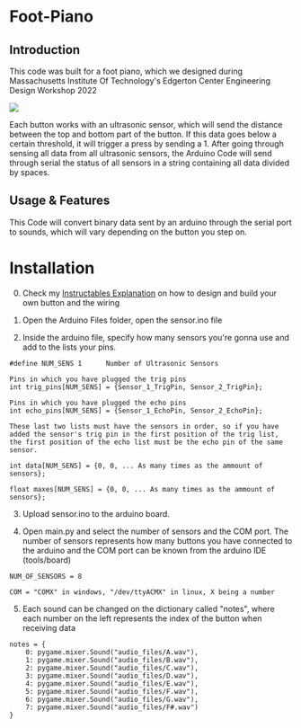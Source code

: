 # Foot-Piano

## Introduction
This code was built for a foot piano, which we designed during Massachusetts Institute Of Technology's Edgerton Center Engineering Design Workshop 2022

<img src="https://content.instructables.com/ORIG/FH6/V3JW/L6F1TW04/FH6V3JWL6F1TW04.jpg?auto=webp&frame=1&width=1024&height=1024&fit=bounds&md=427ad86c71718e9b95ffd602d596b381">

Each button works with an ultrasonic sensor, which will send the distance between the top and bottom part of the button. If this data goes below a certain threshold, it will trigger a press by sending a 1.
After going through sensing all data from all ultrasonic sensors, the Arduino Code will send through serial the status of all sensors in a string containing all data divided by spaces.
## Usage & Features
This Code will convert binary data sent by an arduino through the serial port to sounds, which will vary depending on the button you step on.



# Installation
0. Check my [Instructables Explanation](https://www.instructables.com/Foot-Piano/) on how to design and build your own button and the wiring

1. Open the Arduino Files folder, open the sensor.ino file 

2. Inside the arduino file, specify how many sensors you're gonna use and add to the lists your pins.
```
#define NUM_SENS 1      Number of Ultrasonic Sensors

Pins in which you have plugged the trig pins
int trig_pins[NUM_SENS] = {Sensor_1_TrigPin, Sensor_2_TrigPin};

Pins in which you have plugged the echo pins  
int echo_pins[NUM_SENS] = {Sensor_1_EchoPin, Sensor_2_EchoPin};   

These last two lists must have the sensors in order, so if you have added the sensor's trig pin in the first position of the trig list, the first position of the echo list must be the echo pin of the same sensor.

int data[NUM_SENS] = {0, 0, ... As many times as the ammount of sensors};

float maxes[NUM_SENS] = {0, 0, ... As many times as the ammount of sensors};
```



3. Upload sensor.ino to the arduino board.

4. Open main.py and select the number of sensors and the COM port. The number of sensors represents how many buttons you have connected to the arduino and the COM port can be known from the arduino IDE (tools/board)

```
NUM_OF_SENSORS = 8 

COM = "COMX" in windows, "/dev/ttyACMX" in linux, X being a number
```

5. Each sound can be changed on the dictionary called "notes", where each number on the left represents the index of the button when receiving data 

```
notes = {
    0: pygame.mixer.Sound("audio_files/A.wav"),
    1: pygame.mixer.Sound("audio_files/B.wav"),
    2: pygame.mixer.Sound("audio_files/C.wav"),
    3: pygame.mixer.Sound("audio_files/D.wav"),
    4: pygame.mixer.Sound("audio_files/E.wav"),
    5: pygame.mixer.Sound("audio_files/F.wav"),
    6: pygame.mixer.Sound("audio_files/G.wav"),
    7: pygame.mixer.Sound("audio_files/F#.wav")
} 
```